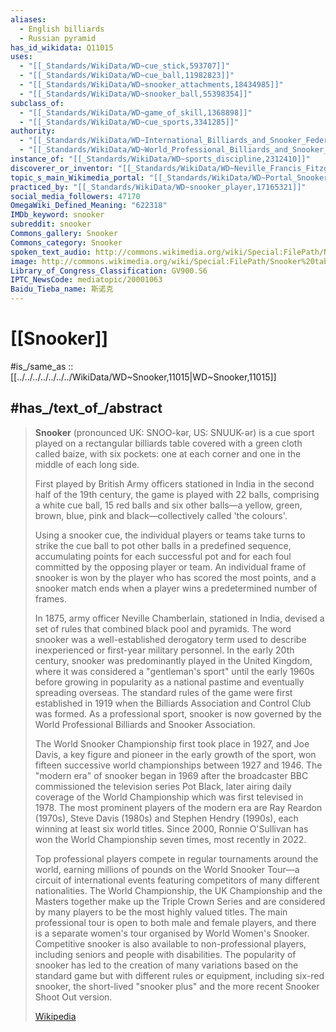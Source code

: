 ```yaml
---
aliases:
  - English billiards
  - Russian pyramid
has_id_wikidata: Q11015
uses:
  - "[[_Standards/WikiData/WD~cue_stick,593707]]"
  - "[[_Standards/WikiData/WD~cue_ball,11982823]]"
  - "[[_Standards/WikiData/WD~snooker_attachments,18434985]]"
  - "[[_Standards/WikiData/WD~snooker_ball,55398354]]"
subclass_of:
  - "[[_Standards/WikiData/WD~game_of_skill,1368898]]"
  - "[[_Standards/WikiData/WD~cue_sports,3341285]]"
authority:
  - "[[_Standards/WikiData/WD~International_Billiards_and_Snooker_Federation,1666379]]"
  - "[[_Standards/WikiData/WD~World_Professional_Billiards_and_Snooker_Association,2030665]]"
instance_of: "[[_Standards/WikiData/WD~sports_discipline,2312410]]"
discoverer_or_inventor: "[[_Standards/WikiData/WD~Neville_Francis_Fitzgerald_Chamberlain,2565047]]"
topic_s_main_Wikimedia_portal: "[[_Standards/WikiData/WD~Portal_Snooker,8208917]]"
practiced_by: "[[_Standards/WikiData/WD~snooker_player,17165321]]"
social_media_followers: 47170
OmegaWiki_Defined_Meaning: "622318"
IMDb_keyword: snooker
subreddit: snooker
Commons_gallery: Snooker
Commons_category: Snooker
spoken_text_audio: http://commons.wikimedia.org/wiki/Special:FilePath/Nl-Snooker-article.ogg
image: http://commons.wikimedia.org/wiki/Special:FilePath/Snooker%20table%20selby.JPG
Library_of_Congress_Classification: GV900.S6
IPTC_NewsCode: mediatopic/20001063
Baidu_Tieba_name: 斯诺克
---
```


# [[Snooker]] 

#is_/same_as :: [[../../../../../../../WikiData/WD~Snooker,11015|WD~Snooker,11015]] 

## #has_/text_of_/abstract 

> **Snooker** (pronounced UK:  SNOO-kər, US:  SNUUK-ər) 
> is a cue sport played on a rectangular billiards table covered with a green cloth called baize, 
> with six pockets: one at each corner and one in the middle of each long side. 
> 
> First played by British Army officers stationed in India in the second half of the 19th century, 
> the game is played with 22 balls, comprising a white cue ball, 15 red balls 
> and six other balls—a yellow, green, brown, blue, pink and black—collectively called 'the colours'. 
> 
> Using a snooker cue, the individual players or teams take turns to strike the cue ball 
> to pot other balls in a predefined sequence, accumulating points for each successful pot and for each foul committed by the opposing player or team. An individual frame of snooker is won by the player who has scored the most points, and a snooker match ends when a player wins a predetermined number of frames.
>
> In 1875, army officer Neville Chamberlain, stationed in India, devised a set of rules that combined black pool and pyramids. The word snooker was a well-established derogatory term used to describe inexperienced or first-year military personnel. In the early 20th century, snooker was predominantly played in the United Kingdom, where it was considered a "gentleman's sport" until the early 1960s before growing in popularity as a national pastime and eventually spreading overseas. The standard rules of the game were first established in 1919 when the Billiards Association and Control Club was formed. As a professional sport, snooker is now governed by the World Professional Billiards and Snooker Association.
>
> The World Snooker Championship first took place in 1927, and Joe Davis, a key figure and pioneer in the early growth of the sport, won fifteen successive world championships between 1927 and 1946. The "modern era" of snooker began in 1969 after the broadcaster BBC commissioned the television series Pot Black, later airing daily coverage of the World Championship which was first televised in 1978. The most prominent players of the modern era are Ray Reardon (1970s), Steve Davis (1980s) and Stephen Hendry (1990s), each winning at least six world titles. Since 2000, Ronnie O'Sullivan has won the World Championship seven times, most recently in 2022. 
>
> Top professional players compete in regular tournaments around the world, earning millions of pounds on the World Snooker Tour—a circuit of international events featuring competitors of many different nationalities. The World Championship, the UK Championship and the Masters together make up the Triple Crown Series and are considered by many players to be the most highly valued titles. The main professional tour is open to both male and female players, and there is a separate women's tour organised by World Women's Snooker. Competitive snooker is also available to non-professional players, including seniors and people with disabilities. The popularity of snooker has led to the creation of many variations based on the standard game but with different rules or equipment, including six-red snooker, the short-lived "snooker plus" and the more recent Snooker Shoot Out version.
>
> [Wikipedia](https://en.wikipedia.org/wiki/Snooker) 

